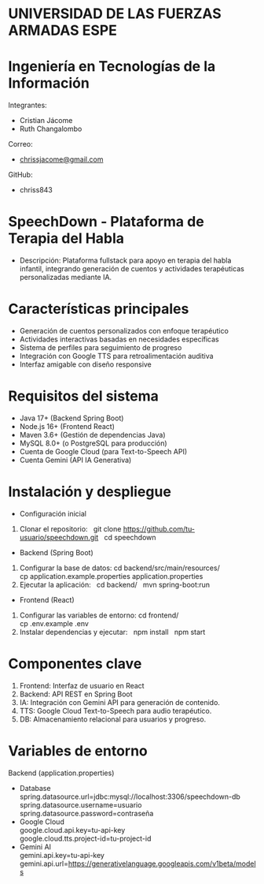 # UNIVERSIDAD DE LAS FUERZAS ARMADAS ESPE
# Ingeniería en Tecnologías de la Información

Integrantes:
* Cristian Jácome
* Ruth Changalombo
  
Correo:
* chrissjacome@gmail.com
  
GitHub:
* chriss843

# SpeechDown - Plataforma de Terapia del Habla

* Descripción:
Plataforma fullstack para apoyo en terapia del habla infantil, integrando generación de cuentos y actividades terapéuticas personalizadas mediante IA.

# Características principales

* Generación de cuentos personalizados con enfoque terapéutico
* Actividades interactivas basadas en necesidades específicas
* Sistema de perfiles para seguimiento de progreso
* Integración con Google TTS para retroalimentación auditiva
* Interfaz amigable con diseño responsive

# Requisitos del sistema 

* Java 17+ (Backend Spring Boot)
* Node.js 16+ (Frontend React)
* Maven 3.6+ (Gestión de dependencias Java)
* MySQL 8.0+ (o PostgreSQL para producción)
* Cuenta de Google Cloud (para Text-to-Speech API)
* Cuenta Gemini (API IA Generativa)

# Instalación y despliegue

* Configuración inicial
1. Clonar el repositorio:
      git clone https://github.com/tu-usuario/speechdown.git
      cd speechdown

* Backend (Spring Boot)
1. Configurar la base de datos:
   cd backend/src/main/resources/  
   cp application.example.properties application.properties
2. Ejecutar la aplicación:
    cd backend/
    mvn spring-boot:run
* Frontend (React)
1. Configurar las variables de entorno:
   cd frontend/  
   cp .env.example .env
2. Instalar dependencias y ejecutar:
    npm install
    npm start
# Componentes clave
1. Frontend: Interfaz de usuario en React
2. Backend: API REST en Spring Boot 
3. IA: Integración con Gemini API para generación de contenido.
4. TTS: Google Cloud Text-to-Speech para audio terapéutico.
5. DB: Almacenamiento relacional para usuarios y progreso.

 # Variables de entorno
 Backend (application.properties)
* Database  
  spring.datasource.url=jdbc:mysql://localhost:3306/speechdown-db  
  spring.datasource.username=usuario  
  spring.datasource.password=contraseña  
* Google Cloud  
  google.cloud.api.key=tu-api-key  
  google.cloud.tts.project-id=tu-project-id  
* Gemini AI  
  gemini.api.key=tu-api-key  
  gemini.api.url=https://generativelanguage.googleapis.com/v1beta/models  


